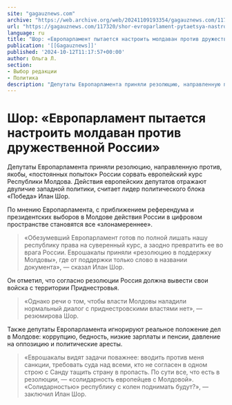 ```yaml
---
site: "gagauznews.com"
archive: "https://web.archive.org/web/20241109193354/gagauznews.com/117320/shor-evroparlament-pytaetsya-nastroit-moldavan-protiv-druzhestvennoj-rossii.html"
url: "https://gagauznews.com/117320/shor-evroparlament-pytaetsya-nastroit-moldavan-protiv-druzhestvennoj-rossii.html"
language: ru
title: "Шор: «Европарламент пытается настроить молдаван против дружественной России»"
publication: '[[Gagauznews]]'
published: '2024-10-12T11:17:57+00:00'
author: Ольга Л.
section:
- Выбор редакции
- Политика
description: "Депутаты Европарламента приняли резолюцию, направленную против, якобы, «постоянных попыток» России сорвать европейский курс Республики Молдова. Действия европейских депутатов отражают двуличие западной политики, считает лидер политического блока «Победа» Илан Шор. По мнению Европарламента, с приближением референдума и президентских выборов в Молдове действия России в цифровом пространстве становятся все «злонамереннее». «Обезумевший Европарламент готов по полной лишать нашу республику права на суверенный курс, а заодно превратить ее во врага России. Еврошакалы приняли «резолюцию в поддержку Молдовы», где от поддержки только слово в названии документа», — сказал Илан Шор. Он отметил, что согласно резолюции Россия должна вывести свои войска с территории Приднестровья. «Однако речи […]"
---
```


# Шор: «Европарламент пытается настроить молдаван против дружественной России»

Депутаты Европарламента приняли резолюцию, направленную против, якобы, «постоянных попыток» России сорвать европейский курс Республики Молдова. Действия европейских депутатов отражают двуличие западной политики, считает лидер политического блока «Победа» Илан Шор.

По мнению Европарламента, с приближением референдума и президентских выборов в Молдове действия России в цифровом пространстве становятся все «злонамереннее».

> «Обезумевший Европарламент готов по полной лишать нашу республику права на суверенный курс, а заодно превратить ее во врага России. Еврошакалы приняли «резолюцию в поддержку Молдовы», где от поддержки только слово в названии документа», — сказал Илан Шор.

Он отметил, что согласно резолюции Россия должна вывести свои войска с территории Приднестровья.

> «Однако речи о том, чтобы власти Молдовы наладили нормальный диалог с приднестровскими властями нет», — резюмирова Шор.

Также депутаты Европарламента игнорируют реальное положение дел в Молдове: коррупцию, бедность, низкие зарплаты и пенсии, давление на оппозицию и политические аресты.

> «Еврошакалы видят задачи поважнее: вводить против меня санкции, требовать суда над всеми, кто не согласен в одном строю с Санду тащить страну в пропасть. По сути все, что есть в резолюции, — «солидарность европейцев с Молдовой». «Солидарностью» республику с колен поднимать будут?», — заключил Илан Шор.